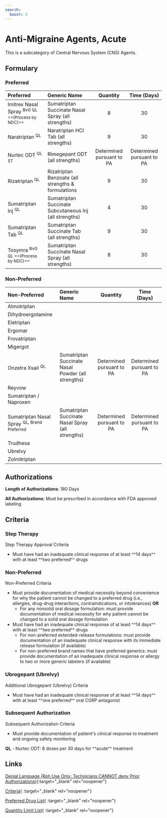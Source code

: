 ```yaml
---
search:
  boost: 3
---
```


# Anti-Migraine Agents, Acute

This is a subcategory of Central Nervous System (CNS) Agents.

## Formulary

### Preferred

| Preferred                             | Generic Name                                           | Quantity | Time (Days) |
|:--------------------------------------|:-------------------------------------------------------|:--------:|:-----------:|
| Imitrex Nasal Spray <sup>BvG QL ==(Process by NDC)==</sup> | Sumatriptan Succinate Nasal Spray (all strengths)      |    8     |     30      |
| Naratriptan <sup>QL</sup>             | Naratriptan HCI Tab (all strengths)                    |    9     |     30      |
| Nurtec ODT <sup>QL ST</sup>           | Rimegepant ODT (all strengths)                         | Determined pursuant to PA | Determined pursuant to PA |
| Rizatriptan <sup>QL</sup>             | Rizatriptan Benzoate (all strengths & formulations     |    9     |     30      |
| Sumatriptan Inj <sup>QL</sup>         | Sumatriptan Succinate Subcutaneous Inj (all strengths) |    4     |     30      |
| Sumatriptan Tab <sup>QL</sup>         | Sumatriptan Succinate Tab (all strengths)              |    9     |     30      |
| Tosymra <sup>BvG QL ==(Process by NDC)==</sup>             | Sumatriptan Succinate Nasal Spray (all strengths)      |    8     |     30      |

### Non-Preferred

| Non-Preferred                         | Generic Name                                       |         Quantity          |        Time (Days)        |
|:--------------------------------------|:---------------------------------------------------|:-------------------------:|:-------------------------:|
| Almotriptan                           |                                                    |                           |                           |
| Dihydroergotamine                     |                                                    |                           |                           |
| Eletriptan                            |                                                    |                           |                           |
| Ergomar                               |                                                    |                           |                           |
| Frovatriptan                          |                                                    |                           |                           |
| Migergot                              |                                                    |                           |                           |
| Onzetra Xsail <sup>QL</sup>           | Sumatriptan Succinate Nasal Powder (all strengths) | Determined pursuant to PA | Determined pursuant to PA |
| Reyvow                                |                                                    |                           |                           |
| Sumatriptan / Naproxen                |                                                    |                           |                           |
|<span title = "Brands Preferred: Imitrex Nasal Spray, Tosymra">Sumatriptan Nasal Spray</span> <sup>QL, Brand Preferred</sup>| Sumatriptan Succinate Nasal Spray (all strengths)  | Determined pursuant to PA | Determined pursuant to PA |
| Trudhesa                              |                                                    |                           |                           |
| Ubrelvy                               |                                                    |                           |                           |
| Zolmitriptan                          |                                                    |                           |                           |

## Authorizations

**Length of Authorizations**: 180 Days

**All Authorizations**: Must be prescribed in accordance with FDA approved labeling

## Criteria

### Step Therapy

Step Therapy Approval Criteria

- Must have had an inadequate clinical response of at least ^^14 days^^ with at least ^^two preferred^^ drugs

### Non-Preferred

Non-Preferred Criteria

- Must provide documentation of medical necessity beyond convenience for why the patient cannot be changed to a preferred drug (i.e., allergies, drug-drug interactions, contraindications, or intolerances) **OR**
    - For any nonsolid oral dosage formulation: must provide documentation of medical necessity for why patient cannot be changed to a solid oral dosage formulation
- Must have had an inadequate clinical response of at least ^^14 days^^ with at least ^^two preferred^^ drugs
    - For non-preferred extended-release formulations: must provide documentation of an inadequate clinical response with its immediate release formulation (if available)
    - For non-preferred brand names that have preferred generics: must provide documentation of an inadequate clinical response or allergy to two or more generic labelers (if available)

### Ubrogepant (Ubrelvy)

Additional Ubrogepant (Ubrelvy) Criteria

- Must have had an inadequate clinical response of at least ^^14 days^^ with at least ^^one preferred^^ oral CGRP antagonist 
### Subsequent Authorization

Subsequent Authorization Criteria

- Must provide documentation of patient's clinical response to treatment and ongoing safety monitoring

**QL** - Nurtec ODT: 8 doses per 30 days for ^^acute^^ treatment

## Links

[Denial Language (Rph Use Only: Technicians CANNOT deny Prior Authorizations)](https://mygainwell-my.sharepoint.com.mcas.ms/:w:/r/personal/rachel_carpenter_gainwelltechnologies_com/_layouts/15/Doc.aspx?sourcedoc=%7BCD777F63-7F18-4713-8D6A-B043BEE631F5%7D&file=Denial%20Language%20Updated%2009112023.docx&action=embedview&mobileredirect=true&wdStartOn=22&cid=f4472ece-6d4f-4694-b0c5-c150a2f53fea){:target="_blank" rel="noopener"}

[Criteria](https://medicaid.ohio.gov/static/PHM/drug-coverage/20231001+UPDL+Criteria+_v2.FINAL.pdf#page=26){ :target="_blank" rel="noopener"}

[Preferred Drug List](https://medicaid.ohio.gov/static/PHM/drug-coverage/20230701_UPDL_FINAL_ODM.approved.v2.pdf#page=13){ :target="_blank" rel="noopener"}

[Quantity Limit List](https://pharmacy.medicaid.ohio.gov/sites/default/files/20230101_Ohio_Medicaid_Quantity_Document_APPROVED.pdf){ :target="_blank" rel="noopener"}
